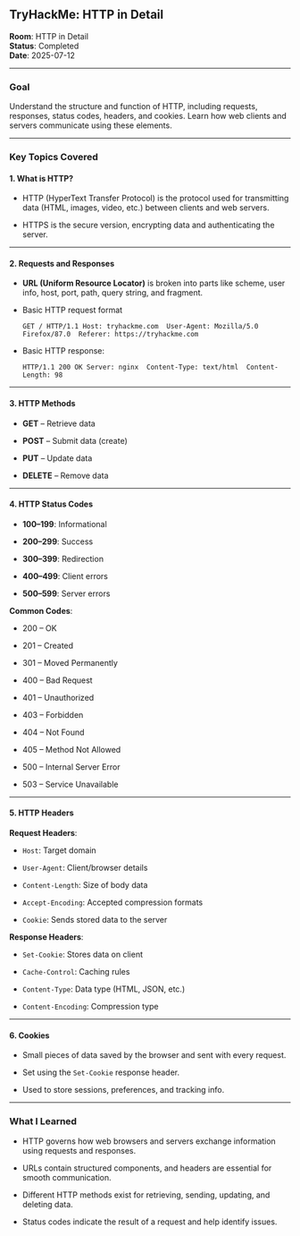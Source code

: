 ## TryHackMe: HTTP in Detail

**Room**: HTTP in Detail  
**Status**: Completed  
**Date**: 2025-07-12

----------

### Goal

Understand the structure and function of HTTP, including requests, responses, status codes, headers, and cookies. Learn how web clients and servers communicate using these elements.

----------

### Key Topics Covered

#### 1. What is HTTP?

-   HTTP (HyperText Transfer Protocol) is the protocol used for transmitting data (HTML, images, video, etc.) between clients and web servers.
    
-   HTTPS is the secure version, encrypting data and authenticating the server.
    

----------

#### 2. Requests and Responses

-   **URL (Uniform Resource Locator)** is broken into parts like scheme, user info, host, port, path, query string, and fragment.
    
-   Basic HTTP request format
    
    `GET / HTTP/1.1 Host: tryhackme.com  User-Agent: Mozilla/5.0 Firefox/87.0  Referer: https://tryhackme.com` 
    
-   Basic HTTP response:
   
    `HTTP/1.1 200 OK Server: nginx  Content-Type: text/html  Content-Length: 98` 
    

----------

#### 3. HTTP Methods

-   **GET** – Retrieve data
    
-   **POST** – Submit data (create)
    
-   **PUT** – Update data
    
-   **DELETE** – Remove data
    

----------

#### 4. HTTP Status Codes

-   **100–199**: Informational
    
-   **200–299**: Success
    
-   **300–399**: Redirection
    
-   **400–499**: Client errors
    
-   **500–599**: Server errors
    

**Common Codes**:

-   200 – OK
    
-   201 – Created
    
-   301 – Moved Permanently
    
-   400 – Bad Request
    
-   401 – Unauthorized
    
-   403 – Forbidden
    
-   404 – Not Found
    
-   405 – Method Not Allowed
    
-   500 – Internal Server Error
    
-   503 – Service Unavailable
    

----------

#### 5. HTTP Headers

**Request Headers**:

-   `Host`: Target domain
    
-   `User-Agent`: Client/browser details
    
-   `Content-Length`: Size of body data
    
-   `Accept-Encoding`: Accepted compression formats
    
-   `Cookie`: Sends stored data to the server
    

**Response Headers**:

-   `Set-Cookie`: Stores data on client
    
-   `Cache-Control`: Caching rules
    
-   `Content-Type`: Data type (HTML, JSON, etc.)
    
-   `Content-Encoding`: Compression type
    

----------

#### 6. Cookies

-   Small pieces of data saved by the browser and sent with every request.
    
-   Set using the `Set-Cookie` response header.
    
-   Used to store sessions, preferences, and tracking info.
    

----------

### What I Learned

-   HTTP governs how web browsers and servers exchange information using requests and responses.
    
-   URLs contain structured components, and headers are essential for smooth communication.
    
-   Different HTTP methods exist for retrieving, sending, updating, and deleting data.
    
-   Status codes indicate the result of a request and help identify issues.
    
